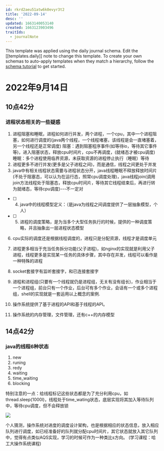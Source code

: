```yaml
---
id: rkrd2aeu51atw6k0evyr3t2
title: '2022-09-14'
desc: ''
updated: 1663140053140
created: 1663123903496
traitIds:
  - journalNote
---
```

This template was applied using the daily journal schema. Edit the [[templates.daily]] note to change this template.
To create your own schemas to auto-apply templates when they match a hierarchy, follow the [schema tutorial](https://blog.dendron.so/notes/P1DL2uXHpKUCa7hLiFbFA/) to get started.

<!--
Based on the journaling method created by Intelligent Change:
- [Intelligent Change: Our Story](https://www.intelligentchange.com/pages/our-story)
- [The Five Minute Journal](https://www.intelligentchange.com/products/the-five-minute-journal)
-->

# 2022年9月14日

## 10点42分

### 进程状态相关的一些疑惑

1. 进程阻塞和睡眠，进程如何进行并发，两个进程，一个cpu，其中一个进程阻塞，如何进行调度的(java两个线程，一个线程堵塞，该线程是会一直堵塞着，另一个线程还是正常调度)
阻塞：遇到阻塞程序事件(如等待io，等待其它事件等)，进入阻塞状态，释放cpu时间片，cpu不再调度，(就绪态才被cpu调度)
睡眠：多个进程使用临界资源，未获取资源的进程停止执行（睡眠）等待
2. 进程更多不进行并发(更多是父子进程之间)，而是通信，线程之间更处于并发
3. java中有相关线程状态需要与进程状态分开，java线程睡眠不释放释放时间片(不处于阻塞态，可以认为在运行态，照常cpu调度处理)，java线程join(调用join方法线程处于阻塞态，释放cpu时间片，等待其它线程结束后，再进行转为就绪态，等待cpu调度)---不一定对

- [ ] 4. java中的线程模型定义：（是java为线程之间调度提供了一层抽象模型，个人）

- [ ] 5. 进程的调度策略，是为当多个大型任务执行的时候，提供的一种调度策略，并且抽象出一层进程状态模型

6. cpu实际的调度还是根据线程调度的，进程只是分配资源，线程才是调度单元

7. 进程更多相当于充当任务拆分功能(父子进程)，如nginx的实现就是利用父子进程，线程更多是实现某一任务的具体步骤，其中存在并发，线程可以看作是一种特殊的进程

8. socket套接字有监听套接字，和已连接套接字

9. 进程和进程组(只要有一个线程就仍是进程组，无关有没有组长)，作业相当于一个进程组，前台只有一个作业，后台可有多个作业，会话有一个或多个进程组，shell的实现就是一套运用以上概念的案例.

10. 操作系统提供了基于进程的API和基于线程的API。

11. 操作系统的内存管理，文件管理，还有c++的内存模型

## 14点42分

### java的线程6种状态

1. new
2. runing
3. redy
4. waiting
5. time_waiting
6. blocking

特别注意的一点：给线程标记这些状态都是为了充分利用cpu，如thread.sleep(1000l)，线程处于time_wating状态，底层实现将其加入等待队列中，等待cpu调度，但不会释放锁

![](/assets/images/2022-09-14-14-51-44.png)

个人猜测，操作系统对进度的调度设计架构，也是根据相应的状态信息，放入相应队列进行调度，如已经准备好的队列就分配cpu时间片，其它状态就放入其它队列中，觉得有点类似AQS实现，学习的时候可作为一种类比s方向。
(学习课程：哈工大操作系统课程)

